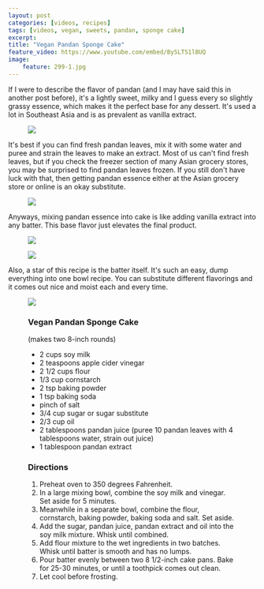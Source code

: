 ```yaml
---
layout: post
categories: [videos, recipes]
tags: [videos, vegan, sweets, pandan, sponge cake]
excerpt: 
title: "Vegan Pandan Sponge Cake"
feature_video: https://www.youtube.com/embed/BySLTS1lBUQ
image:
    feature: 299-1.jpg
---
```


If I were to describe the flavor of pandan (and I may have said this in another post before), it's a lightly sweet, milky and I guess every so slightly grassy essence, which makes it the perfect base for any dessert.  It's used a lot in Southeast Asia and is as prevalent as vanilla extract.

<figure>
    <img src="/images/299-6.jpg">
</figure> 


It's best if you can find fresh pandan leaves, mix it with some water and puree and strain the leaves to make an extract.  Most of us can't find fresh leaves, but if you check the freezer section of many Asian grocery stores, you may be surprised to find pandan leaves frozen.  If you still don't have luck with that, then getting pandan essence either at the Asian grocery store or online is an okay substitute.

<figure>
    <img src="/images/299-7.jpeg">
</figure> 

Anyways, mixing pandan essence into cake is like adding vanilla extract into any batter.  This base flavor just elevates the final product.

<figure>
    <img src="/images/299-3.jpg">
</figure> 

<figure>
    <img src="/images/299-4.jpg">
</figure> 

Also, a star of this recipe is the batter itself.  It's such an easy, dump everything into one bowl recipe.  You can substitute different flavorings and it comes out nice and moist each and every time.

<figure>
    <img src="/images/299-5.jpg">
</figure> 



<figure class="ingredients" markdown="1">

### Vegan Pandan Sponge Cake

(makes two 8-inch rounds)

- 2 cups soy milk
- 2 teaspoons apple cider vinegar
- 2 1/2 cups flour
- 1/3 cup cornstarch
- 2 tsp baking powder
- 1 tsp baking soda
-  pinch of salt
- 3/4 cup sugar or sugar substitute
- 2/3 cup oil
- 2 tablespoons pandan juice (puree 10 pandan leaves with 4 tablespoons water, strain out juice)
- 1 tablespoon pandan extract



</figure>

<figure class="directions" markdown="1">

### Directions

1. Preheat oven to 350 degrees Fahrenheit.
2. In a large mixing bowl, combine the soy milk and vinegar.  Set aside for 5 minutes.
3. Meanwhile in a separate bowl, combine the flour, cornstarch, baking powder, baking soda and salt.  Set aside.  
3. Add the sugar, pandan juice, pandan extract and oil into the soy milk mixture.  Whisk until combined.
4. Add flour mixture to the wet ingredients in two batches.  Whisk until batter is smooth and has no lumps.
5. Pour batter evenly between two 8 1/2-inch cake pans.  Bake for 25-30 minutes, or until a toothpick comes out clean.
6. Let cool before frosting.
</figure>
